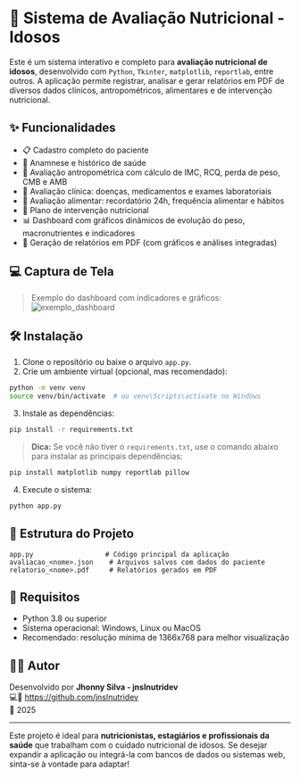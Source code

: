 # 🥦 Sistema de Avaliação Nutricional - Idosos

Este é um sistema interativo e completo para **avaliação nutricional de idosos**, desenvolvido com `Python`, `Tkinter`, `matplotlib`, `reportlab`, entre outros. A aplicação permite registrar, analisar e gerar relatórios em PDF de diversos dados clínicos, antropométricos, alimentares e de intervenção nutricional.

## ✨ Funcionalidades

-   📋 Cadastro completo do paciente
-   🧠 Anamnese e histórico de saúde
-   📏 Avaliação antropométrica com cálculo de IMC, RCQ, perda de peso, CMB e AMB
-   💊 Avaliação clínica: doenças, medicamentos e exames laboratoriais
-   🥗 Avaliação alimentar: recordatório 24h, frequência alimentar e hábitos
-   🎯 Plano de intervenção nutricional
-   📊 Dashboard com gráficos dinâmicos de evolução do peso, macronutrientes e indicadores
-   📄 Geração de relatórios em PDF (com gráficos e análises integradas)

## 💻 Captura de Tela

> Exemplo do dashboard com indicadores e gráficos:
> ![exemplo_dashboard](https://via.placeholder.com/800x400?text=Captura+do+Dashboard)

## 🛠️ Instalação

1. Clone o repositório ou baixe o arquivo `app.py`.
2. Crie um ambiente virtual (opcional, mas recomendado):

```bash
python -m venv venv
source venv/bin/activate  # ou venv\Scripts\activate no Windows
```

3. Instale as dependências:

```bash
pip install -r requirements.txt
```

> **Dica:** Se você não tiver o `requirements.txt`, use o comando abaixo para instalar as principais dependências:

```bash
pip install matplotlib numpy reportlab pillow
```

4. Execute o sistema:

```bash
python app.py
```

## 📁 Estrutura do Projeto

```
app.py                  # Código principal da aplicação
avaliacao_<nome>.json    # Arquivos salvos com dados do paciente
relatorio_<nome>.pdf     # Relatórios gerados em PDF
```

## 📌 Requisitos

-   Python 3.8 ou superior
-   Sistema operacional: Windows, Linux ou MacOS
-   Recomendado: resolução mínima de 1366x768 para melhor visualização

## 👨‍💻 Autor

Desenvolvido por **Jhonny Silva - jnslnutridev**  
💻🔗 https://github.com/jnslnutridev  
📅 2025

---

Este projeto é ideal para **nutricionistas, estagiários e profissionais da saúde** que trabalham com o cuidado nutricional de idosos. Se desejar expandir a aplicação ou integrá-la com bancos de dados ou sistemas web, sinta-se à vontade para adaptar!
